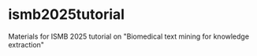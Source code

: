 # ismb2025tutorial
Materials for ISMB 2025 tutorial on "Biomedical text mining for knowledge extraction"

